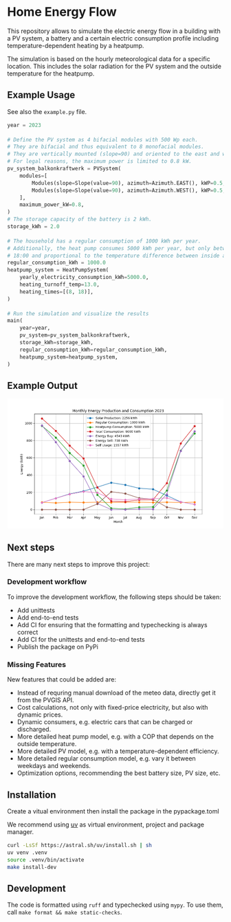 # Home Energy Flow


This repository allows to simulate the electric energy flow in a building
with a PV system, a battery and a certain electric consumption profile including
temperature-dependent heating by a heatpump.

The simulation is based on the hourly meteorological data for a specific location.
This includes the solar radiation for the PV system and the outside temperature for the
heatpump.

## Example Usage

See also the `example.py` file.
```python
year = 2023

# Define the PV system as 4 bifacial modules with 500 Wp each.
# They are bifacial and thus equivalent to 8 monofacial modules.
# They are vertically mounted (slope=90) and oriented to the east and west.
# For legal reasons, the maximum power is limited to 0.8 kW.
pv_system_balkonkraftwerk = PVSystem(
    modules=[
        Modules(slope=Slope(value=90), azimuth=Azimuth.EAST(), kWP=0.5, n=4),
        Modules(slope=Slope(value=90), azimuth=Azimuth.WEST(), kWP=0.5, n=4),
    ],
    maximum_power_kW=0.8,
)
# The storage capacity of the battery is 2 kWh.
storage_kWh = 2.0

# The household has a regular consumption of 1000 kWh per year.
# Additionally, the heat pump consumes 5000 kWh per year, but only between 8:00 and
# 18:00 and proportional to the temperature difference between inside and outside.
regular_consumption_kWh = 1000.0
heatpump_system = HeatPumpSystem(
    yearly_electricity_consumption_kWh=5000.0,
    heating_turnoff_temp=13.0,
    heating_times=[(8, 18)],
)

# Run the simulation and visualize the results
main(
    year=year,
    pv_system=pv_system_balkonkraftwerk,
    storage_kWh=storage_kWh,
    regular_consumption_kWh=regular_consumption_kWh,
    heatpump_system=heatpump_system,
)
```
## Example Output

![Energy Flow Graph](docs/example_graph.png)



## Next steps

There are many next steps to improve this project:


### Development workflow

To improve the development workflow, the following steps should be taken:
- Add unittests
- Add end-to-end tests
- Add CI for ensuring that the formatting and typechecking is always correct
- Add CI for the unittests and end-to-end tests
- Publish the package on PyPi

### Missing Features

New features that could be added are:
- Instead of requring manual download of the meteo data, directly get it from the PVGIS API.
- Cost calculations, not only with fixed-price electricity, but also with dynamic prices.
- Dynamic consumers, e.g. electric cars that can be charged or discharged.
- More detailed heat pump model, e.g. with a COP that depends on the outside temperature.
- More detailed PV model, e.g. with a temperature-dependent efficiency.
- More detailed regular consumption model, e.g. vary it between weekdays and weekends.
- Optimization options, recommending the best battery size, PV size, etc.

## Installation

Create a vitual environment then install the package in the pypackage.toml

We recommend using [uv](https://github.com/astral-sh/uv) as virtual environment,
project and package manager.

```bash
curl -LsSf https://astral.sh/uv/install.sh | sh
uv venv .venv
source .venv/bin/activate
make install-dev
```


## Development

The code is formatted using `ruff` and typechecked using `mypy`.
To use them, call `make format && make static-checks`.








